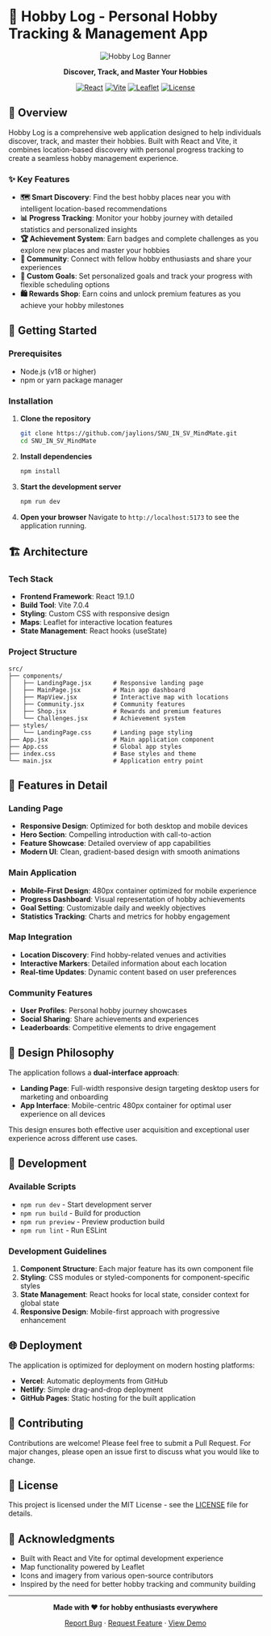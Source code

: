 # 🎯 Hobby Log - Personal Hobby Tracking & Management App

<div align="center">

![Hobby Log Banner](https://img.shields.io/badge/Hobby%20Log-Personal%20Growth%20Platform-5A67D8?style=for-the-badge&logo=target&logoColor=white)

**Discover, Track, and Master Your Hobbies**

[![React](https://img.shields.io/badge/React-19.1.0-61DAFB?style=flat&logo=react&logoColor=white)](https://reactjs.org/)
[![Vite](https://img.shields.io/badge/Vite-7.0.4-646CFF?style=flat&logo=vite&logoColor=white)](https://vitejs.dev/)
[![Leaflet](https://img.shields.io/badge/Leaflet-1.9.4-199900?style=flat&logo=leaflet&logoColor=white)](https://leafletjs.com/)
[![License](https://img.shields.io/badge/License-MIT-green.svg?style=flat)](LICENSE)

</div>

## 🌟 Overview

Hobby Log is a comprehensive web application designed to help individuals discover, track, and master their hobbies. Built with React and Vite, it combines location-based discovery with personal progress tracking to create a seamless hobby management experience.

### ✨ Key Features

- **🗺️ Smart Discovery**: Find the best hobby places near you with intelligent location-based recommendations
- **📊 Progress Tracking**: Monitor your hobby journey with detailed statistics and personalized insights
- **🏆 Achievement System**: Earn badges and complete challenges as you explore new places and master your hobbies
- **👥 Community**: Connect with fellow hobby enthusiasts and share your experiences
- **🎯 Custom Goals**: Set personalized goals and track your progress with flexible scheduling options
- **🛍️ Rewards Shop**: Earn coins and unlock premium features as you achieve your hobby milestones

## 🚀 Getting Started

### Prerequisites

- Node.js (v18 or higher)
- npm or yarn package manager

### Installation

1. **Clone the repository**
   ```bash
   git clone https://github.com/jaylions/SNU_IN_SV_MindMate.git
   cd SNU_IN_SV_MindMate
   ```

2. **Install dependencies**
   ```bash
   npm install
   ```

3. **Start the development server**
   ```bash
   npm run dev
   ```

4. **Open your browser**
   Navigate to `http://localhost:5173` to see the application running.

## 🏗️ Architecture

### Tech Stack

- **Frontend Framework**: React 19.1.0
- **Build Tool**: Vite 7.0.4
- **Styling**: Custom CSS with responsive design
- **Maps**: Leaflet for interactive location features
- **State Management**: React hooks (useState)

### Project Structure

```
src/
├── components/
│   ├── LandingPage.jsx      # Responsive landing page
│   ├── MainPage.jsx         # Main app dashboard
│   ├── MapView.jsx          # Interactive map with locations
│   ├── Community.jsx        # Community features
│   ├── Shop.jsx             # Rewards and premium features
│   └── Challenges.jsx       # Achievement system
├── styles/
│   └── LandingPage.css      # Landing page styling
├── App.jsx                  # Main application component
├── App.css                  # Global app styles
├── index.css                # Base styles and theme
└── main.jsx                 # Application entry point
```

## 📱 Features in Detail

### Landing Page
- **Responsive Design**: Optimized for both desktop and mobile devices
- **Hero Section**: Compelling introduction with call-to-action
- **Feature Showcase**: Detailed overview of app capabilities
- **Modern UI**: Clean, gradient-based design with smooth animations

### Main Application
- **Mobile-First Design**: 480px container optimized for mobile experience
- **Progress Dashboard**: Visual representation of hobby achievements
- **Goal Setting**: Customizable daily and weekly objectives
- **Statistics Tracking**: Charts and metrics for hobby engagement

### Map Integration
- **Location Discovery**: Find hobby-related venues and activities
- **Interactive Markers**: Detailed information about each location
- **Real-time Updates**: Dynamic content based on user preferences

### Community Features
- **User Profiles**: Personal hobby journey showcases
- **Social Sharing**: Share achievements and experiences
- **Leaderboards**: Competitive elements to drive engagement

## 🎨 Design Philosophy

The application follows a **dual-interface approach**:

- **Landing Page**: Full-width responsive design targeting desktop users for marketing and onboarding
- **App Interface**: Mobile-centric 480px container for optimal user experience on all devices

This design ensures both effective user acquisition and exceptional user experience across different use cases.

## 🚧 Development

### Available Scripts

- `npm run dev` - Start development server
- `npm run build` - Build for production
- `npm run preview` - Preview production build
- `npm run lint` - Run ESLint

### Development Guidelines

1. **Component Structure**: Each major feature has its own component file
2. **Styling**: CSS modules or styled-components for component-specific styles
3. **State Management**: React hooks for local state, consider context for global state
4. **Responsive Design**: Mobile-first approach with progressive enhancement

## 🌐 Deployment

The application is optimized for deployment on modern hosting platforms:

- **Vercel**: Automatic deployments from GitHub
- **Netlify**: Simple drag-and-drop deployment
- **GitHub Pages**: Static hosting for the built application

## 🤝 Contributing

Contributions are welcome! Please feel free to submit a Pull Request. For major changes, please open an issue first to discuss what you would like to change.

## 📄 License

This project is licensed under the MIT License - see the [LICENSE](LICENSE) file for details.

## 🙏 Acknowledgments

- Built with React and Vite for optimal development experience
- Map functionality powered by Leaflet
- Icons and imagery from various open-source contributors
- Inspired by the need for better hobby tracking and community building

---

<div align="center">

**Made with ❤️ for hobby enthusiasts everywhere**

[Report Bug](https://github.com/jaylions/SNU_IN_SV_MindMate/issues) · [Request Feature](https://github.com/jaylions/SNU_IN_SV_MindMate/issues) · [View Demo](https://github.com/jaylions/SNU_IN_SV_MindMate)

</div>
